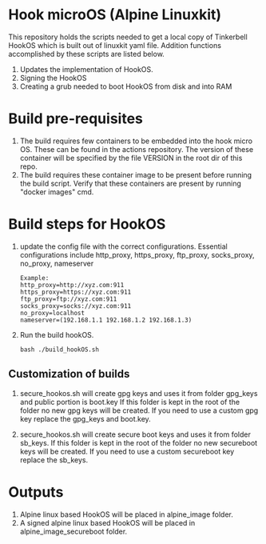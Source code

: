# Hook microOS (Alpine Linuxkit)
This repository holds the scripts needed to get a local copy of Tinkerbell HookOS which is built out of linuxkit yaml file.
Addition functions accomplished by these scripts are listed below.
1. Updates the implementation of HookOS.
2. Signing the HookOS
3. Creating a grub needed to boot HookOS from disk and into RAM

# Build pre-requisites
1. The build requires few containers to be embedded into the hook micro OS. These can be found in the actions repository.
   The version of these container will be specified by the file VERSION in the root dir of this repo.
2. The build requires these container image to be present before running the build script. Verify that these containers are present by running "docker images" cmd.

# Build steps for HookOS
1. update the config file with the correct configurations.
   Essential configurations include
   http_proxy, https_proxy, ftp_proxy, socks_proxy, no_proxy, nameserver

   ```
   Example:
   http_proxy=http://xyz.com:911
   https_proxy=https://xyz.com:911
   ftp_proxy=ftp://xyz.com:911
   socks_proxy=socks://xyz.com:911
   no_proxy=localhost
   nameserver=(192.168.1.1 192.168.1.2 192.168.1.3)
   ```
2. Run the build hookOS.

   ```
   bash ./build_hookOS.sh
   ```

## Customization of builds
1. secure_hookos.sh will create gpg keys and uses it from folder gpg_keys and public portion is boot.key
   If this folder is kept in the root of the folder no new gpg keys will be created.
   If you need to use a custom gpg key replace the gpg_keys and boot.key.

2. secure_hookos.sh will create secure boot keys and uses it from folder sb_keys.
   If this folder is kept in the root of the folder no new secureboot keys will be created.
   If you need to use a custom secureboot key replace the sb_keys.



# Outputs
1. Alpine linux based HookOS will be placed in alpine_image folder.
1. A signed alpine linux based HookOS will be placed in alpine_image_secureboot folder.

